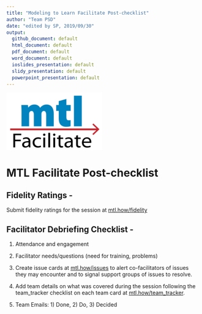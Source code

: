 ```yaml
---
title: "Modeling to Learn Facilitate Post-checklist"
author: "Team PSD"
date: "edited by SP, 2019/09/30"
output: 
  github_document: default
  html_document: default
  pdf_document: default
  word_document: default
  ioslides_presentation: default
  slidy_presentation: default
  powerpoint_presentation: default
---
```


<img src = "https://github.com/lzim/teampsd/blob/teampsd_style/mtl_logo/mtl_facilitate_sq_sm.png"
     height = "150" width = "250">  

# MTL Facilitate Post-checklist

## Fidelity Ratings - 
Submit fidelity ratings for the session at [mtl.how/fidelity](https://mtl.how/fidelity)

## Facilitator Debriefing Checklist - 

1. Attendance and engagement   

2. Facilitator needs/questions (need for training, problems)  

3. Create issue cards at [mtl.how/issues](https:/mtl.how/issues) to alert co-facilitators of issues they may encounter and to signal support groups of issues to resolve.

4. Add team details on what was covered during the session following the team_tracker checklist on each team card at [mtl.how/team_tracker](https://mtl.how/team_tracker).

5. Team Emails: 1) Done, 2) Do, 3) Decided  

